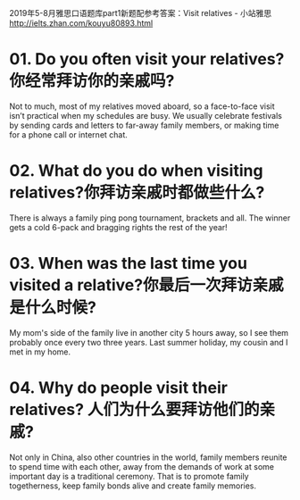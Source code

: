 2019年5-8月雅思口语题库part1新题配参考答案：Visit relatives - 小站雅思 http://ielts.zhan.com/kouyu80893.html

# 01. Do you often visit your relatives?你经常拜访你的亲戚吗?

Not to much, most of my relatives moved aboard, so a face-to-face visit isn’t practical when my schedules are busy. We usually celebrate festivals by sending cards and letters to far-away family members, or making time for a phone call or internet chat.

# 02. What do you do when visiting relatives?你拜访亲戚时都做些什么?

There is always a family ping pong tournament, brackets and all. The winner gets a cold 6-pack and bragging rights the rest of the year!

# 03. When was the last time you visited a relative?你最后一次拜访亲戚是什么时候?

My mom's side of the family live in another city 5 hours away, so I see them probably once every two three years. Last summer holiday, my cousin and I met in my home.

# 04. Why do people visit their relatives? 人们为什么要拜访他们的亲戚?

Not only in China, also other countries in the world, family members reunite to spend time with each other, away from the demands of work at some important day is a traditional ceremony. That is to promote family togetherness, keep family bonds alive and create family memories.